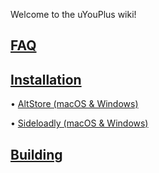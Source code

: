 Welcome to the uYouPlus wiki!

## [FAQ](FAQ)

## [Installation](Installation)
• [AltStore (macOS & Windows)](AltStore-(macOS-&-Windows))

• [Sideloadly (macOS & Windows)](Sideloadly-(macOS-&-Windows))
## [Building](Building)

